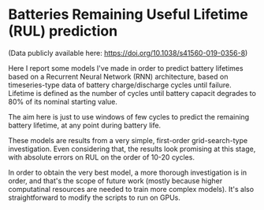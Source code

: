 # Batteries Remaining Useful Lifetime (RUL) prediction
(Data publicly available here: https://doi.org/10.1038/s41560-019-0356-8)

Here I report some models I've made in order to predict battery lifetimes based on a Recurrent Neural Network (RNN) architecture, based on timeseries-type data of battery charge/discharge cycles until failure. Lifetime is defined as the number of cycles until battery capacit degrades to 80% of its nominal starting value. 

The aim here is just to use windows of few cycles to predict the remaining battery lifetime, at any point during battery life. 

These models are results from a very simple, first-order grid-search-type investigation. Even considering that, the results look promising at this stage, with absolute errors on RUL on the order of 10-20 cycles. 

In order to obtain the very best model, a more thorough investigation is in order, and that's the scope of future work (mostly because higher computatinal resources are needed to train more complex models). It's also straightforward to modify the scripts to run on GPUs. 
